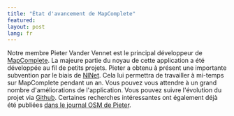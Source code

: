 ```yaml
---
title: "État d'avancement de MapComplete"
featured:
layout: post
lang: fr
---
```


Notre membre Pieter Vander Vennet est le principal développeur de [MapComplete](https://openstreetmap.be/en/projects/mapcomplete.html). La majeure partie du noyau de cette application a été développée au fil de petits projets. Pieter a obtenu à présent une importante subvention par le biais de [NlNet](https://nlnet.nl/). Cela lui permettra de travailler à mi-temps sur MapComplete pendant un an. Vous pouvez vous attendre à un grand nombre d'améliorations de l'application. Vous pouvez suivre l'évolution du projet via [Github](https://github.com/pietervdvn/MapComplete/issues). Certaines recherches intéressantes ont également déjà été publiées [dans le journal OSM de Pieter](https://www.openstreetmap.org/user/Pieter%20Vander%20Vennet/diary).

